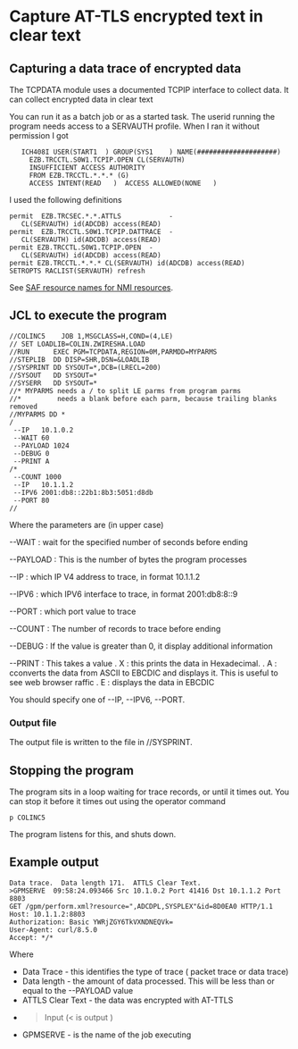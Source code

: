 # Capture AT-TLS encrypted text in clear text
##  Capturing a data trace of encrypted data
The TCPDATA module uses a documented TCPIP interface to collect data.  It can collect encrypted data in clear text

You can run it as a batch job or as a started task.
The userid running the program needs access to a SERVAUTH profile.  When I ran it without permission I got
```  
   ICH408I USER(START1  ) GROUP(SYS1    ) NAME(####################)
     EZB.TRCCTL.S0W1.TCPIP.OPEN CL(SERVAUTH)                        
     INSUFFICIENT ACCESS AUTHORITY                                  
     FROM EZB.TRCCTL.*.*.* (G)                                      
     ACCESS INTENT(READ   )  ACCESS ALLOWED(NONE   ) 
```

I used the following definitions 

```
permit  EZB.TRCSEC.*.*.ATTLS            - 
   CL(SERVAUTH) id(ADCDB) access(READ) 
permit  EZB.TRCCTL.S0W1.TCPIP.DATTRACE  - 
   CL(SERVAUTH) id(ADCDB) access(READ) 
permit EZB.TRCCTL.S0W1.TCPIP.OPEN  - 
   CL(SERVAUTH) id(ADCDB) access(READ) 
permit EZB.TRCCTL.*.*.* CL(SERVAUTH) id(ADCDB) access(READ) 
SETROPTS RACLIST(SERVAUTH) refresh 
```

See [SAF resource names for NMI resources](https://www.ibm.com/docs/en/zos/3.1.0?topic=enablement-saf-resource-names-nmi-resources).
## JCL to execute the program

```
//COLINC5    JOB 1,MSGCLASS=H,COND=(4,LE) 
// SET LOADLIB=COLIN.ZWIRESHA.LOAD 
//RUN      EXEC PGM=TCPDATA,REGION=0M,PARMDD=MYPARMS 
//STEPLIB  DD DISP=SHR,DSN=&LOADLIB 
//SYSPRINT DD SYSOUT=*,DCB=(LRECL=200) 
//SYSOUT   DD SYSOUT=* 
//SYSERR   DD SYSOUT=* 
//* MYPARMS needs a / to split LE parms from program parms 
//*         needs a blank before each parm, because trailing blanks removed 
//MYPARMS DD * 
/
 --IP   10.1.0.2 
 --WAIT 60 
 --PAYLOAD 1024 
 --DEBUG 0 
 --PRINT A
/* 
 --COUNT 1000 
 --IP   10.1.1.2 
 --IPV6 2001:db8::22b1:8b3:5051:d8db 
 --PORT 80 
// 
```

Where the parameters are (in upper case)


--WAIT 
: wait for the specified number of seconds before ending

--PAYLOAD
: This is the number of bytes the program processes

--IP
:  which IP V4 address to trace, in format 10.1.1.2

--IPV6
:  which IPV6 interface to trace, in format 2001:db8:8::9

--PORT
: which port value to trace

--COUNT
:  The number of records to trace before ending

--DEBUG
: If the value is greater than 0, it display additional information

--PRINT 
:  This takes a value
    . X : this prints the data in Hexadecimal. 
    . A : cconverts the data from ASCII to EBCDIC and displays it.  This is useful to see web browser raffic
    . E : displays the data in EBCDIC


You should specify one of  --IP, --IPV6, --PORT.


### Output file
The output file is written to the file in //SYSPRINT.




## Stopping the program
The program sits in a loop waiting for trace records, or until it times out.
You can stop it before it times out using the operator command
```
p COLINC5
```
The program listens for this, and shuts down.

## Example output

```
Data trace.  Data length 171.  ATTLS Clear Text.                                
>GPMSERVE  09:58:24.093466 Src 10.1.0.2 Port 41416 Dst 10.1.1.2 Port 8803       
GET /gpm/perform.xml?resource=",ADCDPL,SYSPLEX"&id=8D0EA0 HTTP/1.1              
Host: 10.1.1.2:8803                                                             
Authorization: Basic YWRjZGY6TkVXNDNEQVk=                                       
User-Agent: curl/8.5.0                                                          
Accept: */*                                                                     
```
Where

* Data Trace - this identifies the type of trace ( packet trace or data trace)
* Data length - the amount of data processed.   This will be less than or equal to the --PAYLOAD value
* ATTLS Clear Text - the data was encrypted with AT-TTLS   
* > Input (< is output )
* GPMSERVE - is the name of the job executing                                                                          